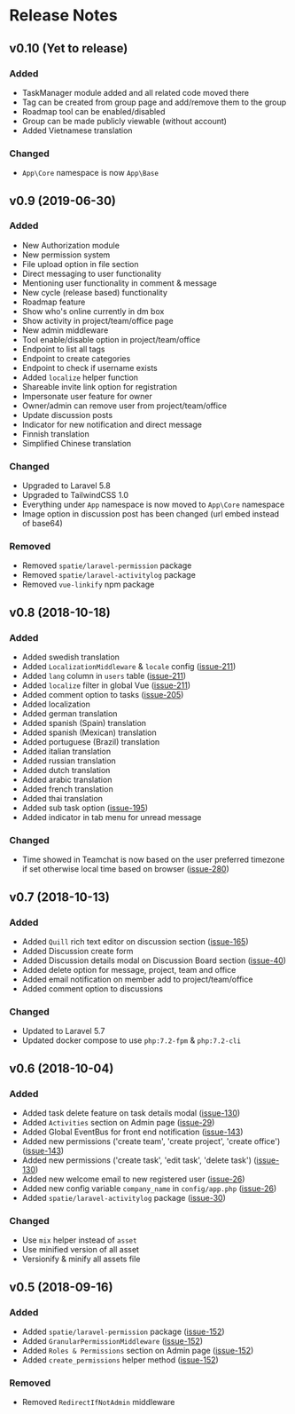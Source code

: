 # Release Notes

## v0.10 (Yet to release)

### Added

- TaskManager module added and all related code moved there
- Tag can be created from group page and add/remove them to the group
- Roadmap tool can be enabled/disabled
- Group can be made publicly viewable (without account)
- Added Vietnamese translation

### Changed

- `App\Core` namespace is now `App\Base`

## v0.9 (2019-06-30)

### Added

- New Authorization module
- New permission system
- File upload option in file section
- Direct messaging to user functionality
- Mentioning user functionality in comment & message
- New cycle (release based) functionality
- Roadmap feature
- Show who's online currently in dm box
- Show activity in project/team/office page
- New admin middleware
- Tool enable/disable option in project/team/office
- Endpoint to list all tags
- Endpoint to create categories
- Endpoint to check if username exists
- Added `localize` helper function
- Shareable invite link option for registration
- Impersonate user feature for owner
- Owner/admin can remove user from project/team/office
- Update discussion posts
- Indicator for new notification and direct message
- Finnish translation
- Simplified Chinese translation

### Changed

- Upgraded to Laravel 5.8
- Upgraded to TailwindCSS 1.0
- Everything under `App` namespace is now moved to `App\Core` namespace
- Image option in discussion post has been changed (url embed instead of base64)

### Removed

- Removed `spatie/laravel-permission` package
- Removed `spatie/laravel-activitylog` package
- Removed `vue-linkify` npm package

## v0.8 (2018-10-18)

### Added

- Added swedish translation
- Added `LocalizationMiddleware` & `locale` config ([issue-211](https://github.com/iluminar/goodwork/issues/211))
- Added `lang` column in `users` table ([issue-211](https://github.com/iluminar/goodwork/issues/211))
- Added `localize` filter in global Vue ([issue-211](https://github.com/iluminar/goodwork/issues/211))
- Added comment option to tasks ([issue-205](https://github.com/iluminar/goodwork/issues/205))
- Added localization
- Added german translation
- Added spanish (Spain) translation
- Added spanish (Mexican) translation
- Added portuguese (Brazil) translation
- Added italian translation
- Added russian translation
- Added dutch translation
- Added arabic translation
- Added french translation
- Added thai translation
- Added sub task option ([issue-195](https://github.com/iluminar/goodwork/issues/195))
- Added indicator in tab menu for unread message

### Changed

- Time showed in Teamchat is now based on the user preferred timezone if set otherwise local time based on browser ([issue-280](https://github.com/iluminar/goodwork/issues/280))


## v0.7 (2018-10-13)

### Added

- Added `Quill` rich text editor on discussion section ([issue-165](https://github.com/iluminar/goodwork/issues/165))
- Added Discussion create form
- Added Discussion details modal on Discussion Board section ([issue-40](https://github.com/iluminar/goodwork/issues/40))
- Added delete option for message, project, team and office
- Added email notification on member add to project/team/office
- Added comment option to discussions

### Changed

- Updated to Laravel 5.7
- Updated docker compose to use `php:7.2-fpm` & `php:7.2-cli`


## v0.6 (2018-10-04)

### Added

- Added task delete feature on task details modal ([issue-130](https://github.com/iluminar/goodwork/issues/130))
- Added `Activities` section on Admin page ([issue-29](https://github.com/iluminar/goodwork/issues/29))
- Added Global EventBus for front end notification ([issue-143](https://github.com/iluminar/goodwork/issues/143))
- Added new permissions ('create team', 'create project', 'create office') ([issue-143](https://github.com/iluminar/goodwork/issues/143))
- Added new permissions ('create task', 'edit task', 'delete task') ([issue-130](https://github.com/iluminar/goodwork/issues/130))
- Added new welcome email to new registered user ([issue-26](https://github.com/iluminar/goodwork/issues/26))
- Added new config variable `company_name` in `config/app.php` ([issue-26](https://github.com/iluminar/goodwork/issues/26))
- Added `spatie/laravel-activitylog` package ([issue-30](https://github.com/iluminar/goodwork/issues/30))

### Changed

- Use `mix` helper instead of `asset`
- Use minified version of all asset
- Versionify & minify all assets file


## v0.5 (2018-09-16)

### Added

- Added `spatie/laravel-permission` package ([issue-152](https://github.com/iluminar/goodwork/issues/152))
- Added `GranularPermissionMiddleware` ([issue-152](https://github.com/iluminar/goodwork/issues/152))
- Added `Roles & Permissions` section on Admin page ([issue-152](https://github.com/iluminar/goodwork/issues/152))
- Added `create_permissions` helper method ([issue-152](https://github.com/iluminar/goodwork/issues/152))

### Removed

- Removed `RedirectIfNotAdmin` middleware

